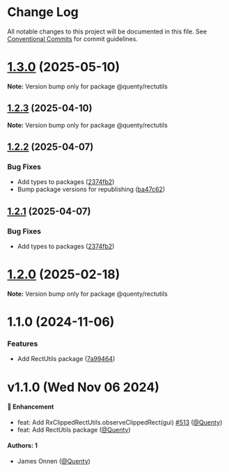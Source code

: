 # Change Log

All notable changes to this project will be documented in this file.
See [Conventional Commits](https://conventionalcommits.org) for commit guidelines.

# [1.3.0](https://github.com/Quenty/NevermoreEngine/compare/@quenty/rectutils@1.2.3...@quenty/rectutils@1.3.0) (2025-05-10)

**Note:** Version bump only for package @quenty/rectutils





## [1.2.3](https://github.com/Quenty/NevermoreEngine/compare/@quenty/rectutils@1.2.2...@quenty/rectutils@1.2.3) (2025-04-10)

**Note:** Version bump only for package @quenty/rectutils





## [1.2.2](https://github.com/Quenty/NevermoreEngine/compare/@quenty/rectutils@1.2.0...@quenty/rectutils@1.2.2) (2025-04-07)


### Bug Fixes

* Add types to packages ([2374fb2](https://github.com/Quenty/NevermoreEngine/commit/2374fb2b043cfbe0e9b507b3316eec46a4e353a0))
* Bump package versions for republishing ([ba47c62](https://github.com/Quenty/NevermoreEngine/commit/ba47c62e32170bf74377b0c658c60b84306dc294))





## [1.2.1](https://github.com/Quenty/NevermoreEngine/compare/@quenty/rectutils@1.2.0...@quenty/rectutils@1.2.1) (2025-04-07)


### Bug Fixes

* Add types to packages ([2374fb2](https://github.com/Quenty/NevermoreEngine/commit/2374fb2b043cfbe0e9b507b3316eec46a4e353a0))





# [1.2.0](https://github.com/Quenty/NevermoreEngine/compare/@quenty/rectutils@1.1.0...@quenty/rectutils@1.2.0) (2025-02-18)

**Note:** Version bump only for package @quenty/rectutils





# 1.1.0 (2024-11-06)


### Features

* Add RectUtils package ([7a99464](https://github.com/Quenty/NevermoreEngine/commit/7a99464a0a5982f5a921aa17311f49e2eba896f3))





# v1.1.0 (Wed Nov 06 2024)

#### 🚀 Enhancement

- feat: Add RxClippedRectUtils.observeClippedRect(gui) [#513](https://github.com/Quenty/NevermoreEngine/pull/513) ([@Quenty](https://github.com/Quenty))
- feat: Add RectUtils package ([@Quenty](https://github.com/Quenty))

#### Authors: 1

- James Onnen ([@Quenty](https://github.com/Quenty))
